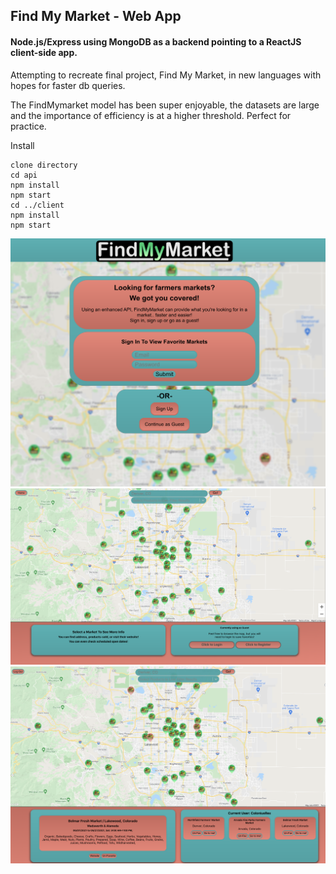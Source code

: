 ## Find My Market - Web App

#### Node.js/Express using MongoDB as a backend pointing to a ReactJS client-side app.
Attempting to recreate final project, Find My Market, in new languages with hopes for faster db queries. 

The FindMymarket model has been super enjoyable, the datasets are large and the importance of efficiency is at a higher threshold. Perfect for practice.


Install
```
clone directory
cd api
npm install
npm start
cd ../client
npm install
npm start
```


<img src="/client/public/readme_images/image_1.png" alt="drawing" width="800"/>
<img src="/client/public/readme_images/image_2.png" alt="drawing" width="800"/>
<img src="/client/public/readme_images/image_3.png" alt="drawing" width="800"/>
